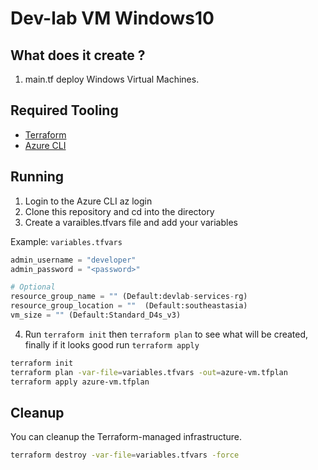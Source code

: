 # Dev-lab VM Windows10

## What does it create ?

1. main.tf deploy Windows Virtual Machines.

## Required Tooling

- [Terraform](https://www.terraform.io/)
- [Azure CLI](https://docs.microsoft.com/en-us/cli/azure/install-azure-cli?view=azure-cli-latest)

## Running

1. Login to the Azure CLI az login
2. Clone this repository and cd into the directory
3. Create a varaibles.tfvars file and add your variables

Example: `variables.tfvars`

```tf
admin_username = "developer"
admin_password = "<password>"

# Optional
resource_group_name = "" (Default:devlab-services-rg)
resource_group_location = ""  (Default:southeastasia)
vm_size = "" (Default:Standard_D4s_v3)
```

4. Run `terraform init` then `terraform plan` to see what will be created, finally if it looks good run `terraform apply`

```sh
terraform init
terraform plan -var-file=variables.tfvars -out=azure-vm.tfplan
terraform apply azure-vm.tfplan
```

## Cleanup

You can cleanup the Terraform-managed infrastructure.

```sh
terraform destroy -var-file=variables.tfvars -force
```
